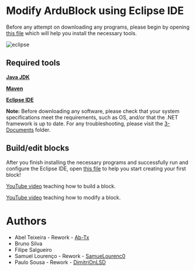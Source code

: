 # Modify ArduBlock using Eclipse IDEBefore any attempt on downloading any programs, please begin by opening [this file](https://github.com/DimitriOnLSD/iModBot/blob/master/3_Documents/3-7_Edit_ArduBlock_Files.pdf) which will help you install the necessary tools.![eclipse](https://user-images.githubusercontent.com/61513539/83086288-401e2280-a086-11ea-8431-a3570433ade1.png)## Required tools[**Java JDK**](https://www.oracle.com/java/technologies/downloads/)[**Maven**](https://maven.apache.org/download.cgi)[**Eclipse IDE**](https://www.eclipse.org/downloads/)__Note:__ Before downloading any software, please check that your system specifications meet the requirements, such as OS, and/or that the .NET framework is up to date. For any troubleshooting, please visit the [3-Documents](https://github.com/DimitriOnLSD/iModBot/tree/master/3_Documents) folder.## Build/edit blocksAfter you finish installing the necessary programs and successfully run and configure the Eclipse IDE, open [this file](https://github.com/DimitriOnLSD/iModBot/blob/master/3_Documents/3-8_Create_ArduBlock_Blocks.pdf) to help you start creating your first block![YouTube video](https://www.youtube.com/watch?v=zwJaZi3XqS4) teaching how to build a block.[YouTube video](https://www.youtube.com/watch?v=WBfqx3kWE7s) teaching how to modify a block.# Authors  - Abel Teixeira - Rework - [Ab-Tx](https://github.com/Ab-Tx) - Bruno Silva  - Filipe Salgueiro - Samuel Lourenço - Rework - [SamueLourenc0](https://github.com/SamueLourenc0) - Paulo Sousa - Rework - [DimitriOnLSD](https://github.com/DimitriOnLSD)